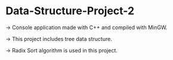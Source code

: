 # Data-Structure-Project-2
-> Console application made with C++ and compiled with MinGW.

-> This project includes tree data structure.

-> Radix Sort algorithm is used in this project.




